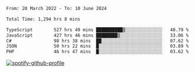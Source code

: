 <!--START_SECTION:waka-->

```txt
From: 20 March 2022 - To: 10 June 2024

Total Time: 1,294 hrs 8 mins

TypeScript        527 hrs 49 mins ██████████▒░░░░░░░░░░░░░░   40.79 %
JavaScript        427 hrs 46 mins ████████▒░░░░░░░░░░░░░░░░   33.06 %
C#                98 hrs 38 mins  ██░░░░░░░░░░░░░░░░░░░░░░░   07.62 %
JSON              50 hrs 22 mins  █░░░░░░░░░░░░░░░░░░░░░░░░   03.89 %
PHP               46 hrs 47 mins  █░░░░░░░░░░░░░░░░░░░░░░░░   03.62 %
```

<!--END_SECTION:waka-->
[![spotify-github-profile](https://spotify-github-profile.vercel.app/api/view?uid=c00zprrvy9xiloa9qnco3hmng&cover_image=true&theme=novatorem&show_offline=false&background_color=121212&bar_color=53b14f&bar_color_cover=false)](https://spotify-github-profile.vercel.app/api/view?uid=c00zprrvy9xiloa9qnco3hmng&redirect=true)



